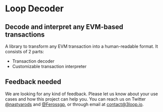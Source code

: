 # Loop Decoder

## Decode and interpret any EVM-based transactions

A library to transform any EVM transaction into a human-readable format. It consists of 2 parts:

- Transaction decoder
- Customizable transaction interpreter

## Feedback needed

We are looking for any kind of feedback. Please let us know about your use cases and how this project can help you. You can reach us on Twitter [@nastyarods](https://twitter.com/nastyarods) and [@Ferossgp](https://twitter.com/Ferossgp), or through email at [contact@3loop.io](mailto:contact@3loop.io).
